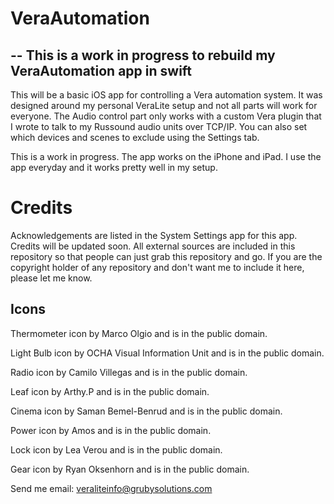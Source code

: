 VeraAutomation
==========

--
**This is a work in progress to rebuild my VeraAutomation app in swift**
--

This will be a basic iOS app for controlling a Vera automation system. It was designed around my personal VeraLite setup and not all parts will work for everyone. The Audio control part only works with a custom Vera plugin that I wrote to talk to my Russound audio units over TCP/IP. You can also set which devices and scenes to exclude using the Settings tab.

This is a work in progress. The app works on the iPhone and iPad. I use the app everyday and it works pretty well in my setup.



Credits
==========
Acknowledgements are listed in the System Settings app for this app. Credits will be updated soon. All external sources are included in this repository so that people can just grab this repository and go. If you are the copyright holder of any repository and don't want me to include it here, please let me know.


Icons
------
Thermometer icon by Marco Olgio and is in the public domain.

Light Bulb icon by OCHA Visual Information Unit and is in the public domain.

Radio icon by Camilo Villegas and is in the public domain.

Leaf icon by Arthy.P and is in the public domain.

Cinema icon by Saman Bemel-Benrud and is in the public domain.

Power icon by Amos and is in the public domain.

Lock icon by Lea Verou and is in the public domain.

Gear icon by Ryan Oksenhorn and is in the public domain.



Send me email: <veraliteinfo@grubysolutions.com>